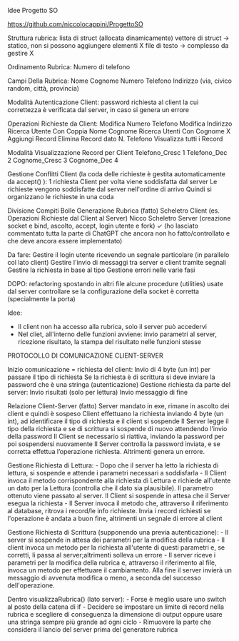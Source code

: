 Idee Progetto SO

https://github.com/niccolocappini/ProgettoSO

Struttura rubrica:
    lista di struct (allocata dinamicamente)
    vettore di struct → statico, non si possono aggiungere elementi X
    file di testo → complesso da gestire X

Ordinamento Rubrica:
    Numero di telefono

Campi Della Rubrica:
    Nome
    Cognome
    Numero Telefono
    Indirizzo (via, civico random, città, provincia)

Modalità Autenticazione Client:
    password richiesta al client la cui correttezza è verificata dal server, in caso si genera un errore

Operazioni Richieste da Client:
    Modifica Numero Telefono
    Modifica Indirizzo
    Ricerca Utente Con Coppia Nome Cognome
    Ricerca Utenti Con Cognome X
    Aggiungi Record
    Elimina Record dato N. Telefono
    Visualizza tutti i Record

Modalità Visualizzazione Record per Client
    Telefono_Cresc 1
    Telefono_Dec 2
    Cognome_Cresc 3
    Cognome_Dec 4

Gestione Conflitti Client (la coda delle richieste è gestita automaticamente da accept() ):
    1 richiesta Client per volta viene soddisfatta dal server
    Le richieste vengono soddisfatte dal server nell'ordine di arrivo
    Quindi si organizzano le richieste in una coda









Divisione Compiti
Bolle
    Generazione Rubrica (fatto)
    Scheletro Client (es. Operazioni Richieste dal Client al Server)
Nicco
    Scheletro Server (creazione socket e bind, ascolto, accept, login utente e fork) ✓
    (ho lasciato commentato tutta la parte di ChatGPT che ancora non ho fatto/controllato e che deve ancora essere implementato)


Da fare:
    Gestire il login utente ricevendo un segnale particolare (in parallelo col lato client)
    Gestire l'invio di messaggi tra server e client tramite segnali
    Gestire la richiesta in base al tipo
    Gestione errori nelle varie fasi

DOPO:
    refactoring spostando in altri file alcune procedure (utilities) usate dal server
    controllare se la configurazione della socket è corretta (specialmente la porta)



Idee:
- Il client non ha accesso alla rubrica, solo il server può accedervi
- Nel cliet, all'interno delle funzioni avviene: invio parametri al server, ricezione risultato, la stampa del risultato  nelle funzioni stesse


PROTOCOLLO DI COMUNICAZIONE CLIENT-SERVER

Inizio comunicazione = richiesta del client:
    Invio di 4 byte (un int) per passare il tipo di richiesta
    Se la richiesta è di scrittura si deve inviare la password che è una stringa (autenticazione)
    Gestione richiesta da parte del server:
    Invio risultati (solo per lettura)
    Invio messaggio di fine 

Relazione Client-Server (fatto)
    Server mandato in exe, rimane in ascolto dei client e quindi è sospeso
    Client effettuano la richiesta inviando 4 byte (un int), ad identificare il tipo di richiesta e il client si sospende
    Il Server legge il tipo della richiesta e se di scrittura si sospende di nuovo attendendo l’invio della password
    Il Client se necessario si riattiva, inviando la password per poi sospendersi nuovamente
    Il Server controlla la password inviata, e se corretta effettua l’operazione richiesta. Altrimenti genera un errore.

Gestione Richiesta di Lettura:
    - Dopo che il server ha letto la richiesta di lettura, si sospende e attende i parametri necessari a soddisfarla
    - Il Client invoca il metodo corrispondente alla richiesta di Lettura e richiede all'utente un dato per la Lettura    (controlla che il dato sia plausibile). Il parametro ottenuto viene passato al server. Il Client si sospende in attesa che il Server esegua la richiesta
    - Il Server invoca il metodo che, attraverso il riferimento al database, ritrova i record/le info richieste. Invia i record richiesti se l'operazione è andata a buon fine, altrimenti un segnale di errore al client

Gestione Richiesta di Scrittura (supponendo una previa autenticazione):
    - Il server si sospende in attesa dei parametri per la modifica della rubrica
    - Il client invoca un metodo per la richiesta all'utente di questi parametri e, se corretti, li passa al server;altrimenti solleva un errore
    - Il server riceve i parametri per la modifica della rubrica e, attraverso il riferimento al file, invoca un metodo per effettuare il cambiamento. Alla fine il server invierà un messaggio di avvenuta modifica o meno, a seconda del successo dell'operazione.


Dentro visualizzaRubrica() (lato server): 
    - Forse è meglio usare uno switch al posto della catena di if
    - Decidere se impostare un limite di record nella rubrica e scegliere di conseguenza la dimensione di output oppure usare una stringa sempre più grande ad ogni ciclo
    - Rimuovere la parte che considera il lancio del server prima del generatore rubrica
